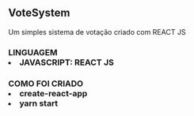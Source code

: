 <h2> VoteSystem </h2>
<p> Um simples sistema de votação criado com REACT JS </p>

<div>
  <h3> LINGUAGEM 
    <li> JAVASCRIPT: REACT JS </li>
</div>
  
 <div>
  <h3> COMO FOI CRIADO
    <li> create-react-app </li>
    <li> yarn start </li>
</div>
  

